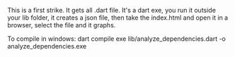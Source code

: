 This is a first strike. It gets all .dart file. It's a dart exe, you run it outside your lib folder, it creates a json file, then take the index.html and open it in a browser, select the file and it graphs.

To compile in windows: 
dart compile exe lib/analyze_dependencies.dart -o analyze_dependencies.exe
